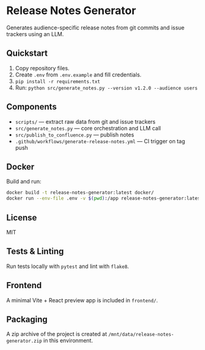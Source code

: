 # Release Notes Generator

Generates audience-specific release notes from git commits and issue trackers using an LLM.

## Quickstart
1. Copy repository files.
2. Create `.env` from `.env.example` and fill credentials.
3. `pip install -r requirements.txt`
4. Run: `python src/generate_notes.py --version v1.2.0 --audience users`

## Components
- `scripts/` — extract raw data from git and issue trackers
- `src/generate_notes.py` — core orchestration and LLM call
- `src/publish_to_confluence.py` — publish notes
- `.github/workflows/generate-release-notes.yml` — CI trigger on tag push

## Docker
Build and run:
```bash
docker build -t release-notes-generator:latest docker/
docker run --env-file .env -v $(pwd):/app release-notes-generator:latest
```

## License
MIT

## Tests & Linting

Run tests locally with `pytest` and lint with `flake8`.

## Frontend

A minimal Vite + React preview app is included in `frontend/`.

## Packaging

A zip archive of the project is created at `/mnt/data/release-notes-generator.zip` in this environment.
